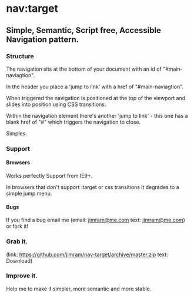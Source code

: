 # nav:target

## Simple, Semantic, Script free, Accessible Navigation pattern.


### Structure

The navigation sits at the bottom of your document with an id of "#main-naviagtion". 

In the header you place a 'jump to link' with a href of "#main-naviagtion".

When triggered the navigation is positioned at the top of the viewport and slides into position using CSS transitions.

Within the navigation element there's another 'jump to link' - this one has a blank href of "#" which triggers the navigation to close.

Simples.

### Support

#### Browsers
Works perfectly Support from IE9+. 

In browsers that don't support :target or css transitions it degrades to a simple jump menu.

#### Bugs

If you find a bug email me (email: jimram@me.com text: jimram@me.com) or fork it!

### Grab it.

(link: https://github.com/jimram/nav-target/archive/master.zip text: Download)


### Improve it.

Help me to make it simpler, more semantic and more stable.